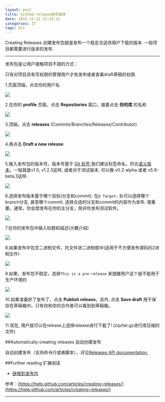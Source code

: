 ```yaml
---
layout: post
title: Github:release发布版本
date: 2015-12-12 21:25:21
categories: IT
tags: Git
---
```


Creating Releases 创建发布包就是发布一个稳定合适供用户下载的版本. 一般项目都需要进行版本的发布.

-----

发布包是让用户接触项目不错的方式：

只有对项目具有写权限的管理用户才有发布或者查看draft草稿的权限.

1.页面顶端，点击你的用户名

![](https://help.github.com/assets/images/help/profile/top_right_avatar.png)

2.在你的 **profile**  页面，点击 **Repositories** 窗口，接着点击 **你的库** 的名称

![](https://help.github.com/assets/images/help/profile/profile_repositories_tab.png)

3.顶端，点击 **releases** (Commits/Branches/Releases/Contributor)

![](https://help.github.com/assets/images/help/releases/releases-header-menu.png)

4.再点击 **Draft a new release**

![](https://help.github.com/assets/images/help/releases/draft_release_button.png)

5.输入发布包的版本号。版本号基于 [Git 标签](http://git-scm.com/book/en/Git-Basics-Tagging),我们建议标签命名，符合[语义版本](http://semver.org/)。一般就是v1.0, v1.2.3这样, 或者对于测试版本, 可以像 v0.2-alpha 或者 v5.9-beta.3这样.

![](https://help.github.com/assets/images/help/releases/releases_tag_version.png)

6.选择发布版本基于哪个目标(分支和commit). 在`@ Target:` 处可以选择哪个branch分支, 甚至哪个commit. 选择合适的分支和commit的内容作为发布. 很重要。通常，你会想发布在你的主分支，除非你发布测试软件。

![](https://help.github.com/assets/images/help/releases/releases_tag_branch.png)

7.在你的发布包中输入标题和描述(大概介绍)

![](https://help.github.com/assets/images/help/releases/releases_description.png)

8.如果发布中包含二进制文件，托文件进二进制框中(适用于不方便发布源码的2进制文件)

![](https://help.github.com/assets/images/help/releases/releases_adding_binary.gif)


9.如果，发布包不稳定，选择`This is a pre-release` 来提醒用户这个是不能用于生产环境的

![](https://help.github.com/assets/images/help/releases/prerelease_checkbox.png)


10.如果准备好了发布了，点击 **Publish release**。另外, 点击 **Save draft** 用于保存在草稿箱中。只有你和你的合作者可以看到到草稿箱。

![](https://help.github.com/assets/images/help/releases/release_buttons.png)

11.现在, 用户就可以在release上选择release进行下载了! (zip/tar.gz进行库压缩的文件)

##Automatically creating releases 自动创建发布

 自动创建发布（支持命令行或者脚本），详见[Releases API documentation.](https://developer.github.com/v3/repos/releases/#create-a-release)

##Further reading 扩展阅读

* [链接到发布包](https://github.com/waylau/github-help/blob/master/Linking%20to%20releases%20%E9%93%BE%E6%8E%A5%E5%88%B0%E5%8F%91%E5%B8%83%E5%8C%85.md)



参考：[https://help.github.com/articles/creating-releases/](https://help.github.com/articles/creating-releases/)

------
